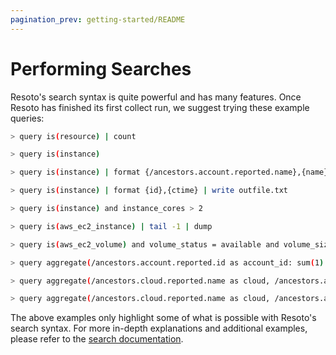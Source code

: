 ```yaml
---
pagination_prev: getting-started/README
---
```


# Performing Searches

Resoto's search syntax is quite powerful and has many features. Once Resoto has finished its first collect run, we suggest trying these example queries:

```bash title="Get number of collected resources"
> query is(resource) | count
```

```bash title="Get list of all the compute instances"
> query is(instance)
```

```bash title="Get CSV-style list of name, type, cores, and memory for each account"
> query is(instance) | format {/ancestors.account.reported.name},{name},{instance_type},{instance_cores},{instance_memory}
```

```bash title="Write formatted list of instance IDs and their creation times to outfile.txt"
> query is(instance) | format {id},{ctime} | write outfile.txt
```

```bash title="Get list of all compute instances with more than two CPU cores"
> query is(instance) and instance_cores > 2
```

```bash title="Get all AWS EC2 instances and display the metadata of the last instance"
> query is(aws_ec2_instance) | tail -1 | dump
```

```bash title="Get list of EBS volumes that are not in use, larger than 10GB, older than 30 days, and with no I/O during the past 7 days"
> query is(aws_ec2_volume) and volume_status = available and volume_size > 10 and age > 30d and last_access > 7d
```

```bash title="Aggregate the number of EC2 instances by account ID"
> query aggregate(/ancestors.account.reported.id as account_id: sum(1) as instance_count): is(aws_ec2_instance)
```

```bash title="Aggregate RAM usage (bytes) data grouped by cloud, account, region, and instance type"
> query aggregate(/ancestors.cloud.reported.name as cloud, /ancestors.account.reported.name as account, /ancestors.region.reported.name as region, instance_type as type: sum(instance_memory * 1024 * 1024 * 1024) as memory_bytes): is(instance) and instance_status == running
```

```bash title="Aggregate hourly instance cost grouped by cloud, account, region, and type from the cost information associated with the instance_type higher up in the graph"
> query aggregate(/ancestors.cloud.reported.name as cloud, /ancestors.account.reported.name as account, /ancestors.region.reported.name as region, instance_type as type: sum(/ancestors.instance_type.reported.ondemand_cost) as instances_hourly_cost_estimate): is(instance) and instance_status == running
```

The above examples only highlight some of what is possible with Resoto's search syntax. For more in-depth explanations and additional examples, please refer to the [search documentation](../concepts/search/README.md).
